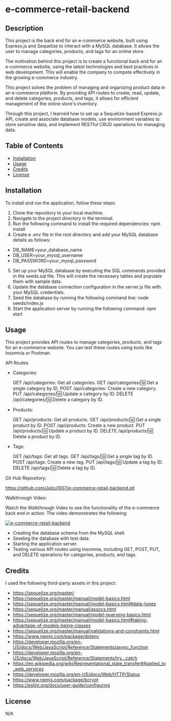 # e-commerce-retail-backend

## Description

This project is the back end for an e-commerce website, built using Express.js and Sequelize to interact with a MySQL database. It allows the user to manage categories, products, and tags for an online store.

The motivation behind this project is to create a functional back end for an e-commerce website, using the latest technologies and best practices in web development. This will enable the company to compete effectively in the growing e-commerce industry.

This project solves the problem of managing and organizing product data in an e-commerce platform. By providing API routes to create, read, update, and delete categories, products, and tags, it allows for efficient management of the online store's inventory.

Through this project, I learned how to set up a Sequelize-based Express.js API, create and associate database models, use environment variables to store sensitive data, and implement RESTful CRUD operations for managing data.

## Table of Contents 

- [Installation](#installation)
- [Usage](#usage)
- [Credits](#credits)
- [License](#license)

## Installation

To install and run the application, follow these steps:

1. Clone the repository to your local machine.
2. Navigate to the project directory in the terminal.
3. Run the following command to install the required dependencies: npm install
4. Create a .env file in the root directory and add your MySQL database details as follows:
- DB_NAME=your_database_name
- DB_USER=your_mysql_username
- DB_PASSWORD=your_mysql_password
5. Set up your MySQL database by executing the SQL commands provided in the seeds.sql file. This will create the necessary tables and populate them with sample data.
6. Update the database connection configuration in the server.js file with your MySQL credentials.
7. Seed the database by running the following command line: node seeds/index.js
7. Start the application server by running the following command: npm start

## Usage

This project provides API routes to manage categories, products, and tags for an e-commerce website. You can test these routes using tools like Insomnia or Postman.

API Routes
* Categories:

    GET /api/categories: Get all categories.
    GET /api/categories/:id: Get a single category by ID.
    POST /api/categories: Create a new category.
    PUT /api/categories/:id: Update a category by ID.
    DELETE /api/categories/:id: Delete a category by ID.
* Products:

    GET /api/products: Get all products.
    GET /api/products/:id: Get a single product by ID.
    POST /api/products: Create a new product.
    PUT /api/products/:id: Update a product by ID.
    DELETE /api/products/:id: Delete a product by ID.
* Tags:

    GET /api/tags: Get all tags.
    GET /api/tags/:id: Get a single tag by ID.
    POST /api/tags: Create a new tag.
    PUT /api/tags/:id: Update a tag by ID.
    DELETE /api/tags/:id: Delete a tag by ID.

Git Hub Repository:

https://github.com/Jalzu1007/e-commerce-retail-backend.git

Walkthrough Video:

Watch the Walkthrough Video to see the functionality of the e-commerce back end in action. The video demonstrates the following:

[![e-commerce-retail-backend](https://img.youtube.com/vi/o_I7zsEgVfA/0.jpg)](https://www.youtube.com/watch?v=o_I7zsEgVfA)


- Creating the database schema from the MySQL shell.
- Seeding the database with test data.
- Starting the application server.
- Testing various API routes using Insomnia, including GET, POST, PUT, and DELETE operations for categories, products, and tags.

## Credits

I used the following third-party assets in this project:

- https://sequelize.org/master/
- https://sequelize.org/master/manual/model-basics.html
- https://sequelize.org/master/manual/model-basics.html#data-types
- https://sequelize.org/master/manual/assocs.html
- https://sequelize.org/master/manual/model-querying-basics.html
- https://sequelize.org/master/manual/model-basics.html#taking-advantage-of-models-being-classes
- https://sequelize.org/master/manual/validations-and-constraints.html
- https://www.npmjs.com/package/dotenv
- https://developer.mozilla.org/en-US/docs/Web/JavaScript/Reference/Statements/async_function
- https://developer.mozilla.org/en-US/docs/Web/JavaScript/Reference/Statements/try...catch
- https://en.wikipedia.org/wiki/Representational_state_transfer#Applied_to_web_services
- https://developer.mozilla.org/en-US/docs/Web/HTTP/Status
- https://www.npmjs.com/package/bcrypt
- https://eslint.org/docs/user-guide/configuring

## License

N/A